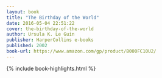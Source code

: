 ```yaml
---
layout: book
title: "The Birthday of the World"
date: 2016-05-04 22:51:22
cover: the-birthday-of-the-world
author: Ursula K. Le Guin
publisher: HarperCollins e-books
published: 2002
book-url: https://www.amazon.com/gp/product/B000FC10U2/
---
```


{% include book-highlights.html %}
